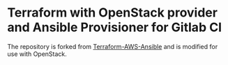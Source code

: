# Terraform with OpenStack provider and Ansible Provisioner for Gitlab CI

The repository is forked from [Terraform-AWS-Ansible](https://github.com/rflume/Terraform-with-AWS-Provisioner-and-Ansible-Provider-for-Gitlab-CI) and is modified for use with OpenStack.
